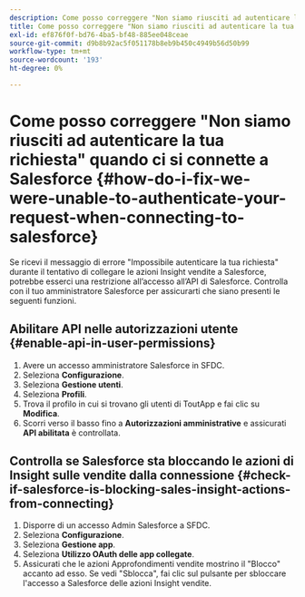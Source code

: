 ```yaml
---
description: Come posso correggere "Non siamo riusciti ad autenticare la tua richiesta" quando ci si connette a Salesforce - Marketo Docs - Documentazione del prodotto
title: Come posso correggere "Non siamo riusciti ad autenticare la tua richiesta" quando ci si connette a Salesforce
exl-id: ef876f0f-bd76-4ba5-bf48-885ee048ceae
source-git-commit: d9b8b92ac5f051178b8eb9b450c4949b56d50b99
workflow-type: tm+mt
source-wordcount: '193'
ht-degree: 0%

---
```


# Come posso correggere &quot;Non siamo riusciti ad autenticare la tua richiesta&quot; quando ci si connette a Salesforce {#how-do-i-fix-we-were-unable-to-authenticate-your-request-when-connecting-to-salesforce}

Se ricevi il messaggio di errore &quot;Impossibile autenticare la tua richiesta&quot; durante il tentativo di collegare le azioni Insight vendite a Salesforce, potrebbe esserci una restrizione all’accesso all’API di Salesforce. Controlla con il tuo amministratore Salesforce per assicurarti che siano presenti le seguenti funzioni.

## Abilitare API nelle autorizzazioni utente {#enable-api-in-user-permissions}

1. Avere un accesso amministratore Salesforce in SFDC.
1. Seleziona **Configurazione**.
1. Seleziona **Gestione utenti**.
1. Seleziona **Profili**.
1. Trova il profilo in cui si trovano gli utenti di ToutApp e fai clic su **Modifica**.
1. Scorri verso il basso fino a **Autorizzazioni amministrative** e assicurati **API abilitata** è controllata.

## Controlla se Salesforce sta bloccando le azioni di Insight sulle vendite dalla connessione {#check-if-salesforce-is-blocking-sales-insight-actions-from-connecting}

1. Disporre di un accesso Admin Salesforce a SFDC.
1. Seleziona **Configurazione**.
1. Seleziona **Gestione app**.
1. Seleziona **Utilizzo OAuth delle app collegate**.
1. Assicurati che le azioni Approfondimenti vendite mostrino il &quot;Blocco&quot; accanto ad esso. Se vedi &quot;Sblocca&quot;, fai clic sul pulsante per sbloccare l&#39;accesso a Salesforce delle azioni Insight vendite.
